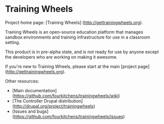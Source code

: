 Training Wheels
===============

Project home page: [Training Wheels] (http://gettrainingwheels.org).

Training Wheels is an open-source education platform that manages sandbox environments and training infrastructure for use in a classroom setting.

This product is in pre-alpha state, and is not ready for use by anyone except the developers who are working on making it awesome.

If you're new to Training Wheels, please start at the main [project page] (http://gettrainingwheels.org).

Other resources:

* [Main documentation] (https://github.com/fourkitchens/trainingwheels/wiki)
* [The Controller Drupal distribution] (http://drupal.org/project/trainingwheels)
* [Issues and bugs] (https://github.com/fourkitchens/trainingwheels/issues)

